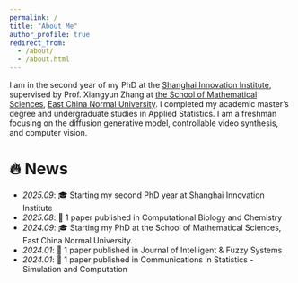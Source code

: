 ```yaml
---
permalink: /
title: "About Me"
author_profile: true
redirect_from: 
  - /about/
  - /about.html
---
```


I am in the second year of my PhD at the [Shanghai Innovation Institute](https://www.sii.edu.cn/), supervised by Prof. Xiangyun Zhang at [the School of Mathematical Sciences](https://math.ecnu.edu.cn/), [East China Normal University](https://www.ecnu.edu.cn/). I completed my academic master’s degree and undergraduate studies in Applied Statistics. I am a freshman focusing on the diffusion generative model, controllable video synthesis, and computer vision.

🔥 **News** 
======
- *2025.09*: 🎓 Starting my second PhD year at Shanghai Innovation Institute
- *2025.08*: 📝 1 paper published in Computational Biology and Chemistry 
- *2024.09*: 🎓 Starting my PhD at the School of Mathematical Sciences, East China Normal University.
- *2024.01*: 📝 1 paper published in Journal of Intelligent & Fuzzy Systems
- *2024.01*: 📝 1 paper published in Communications in Statistics - Simulation and Computation


